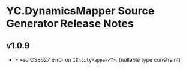 # YC.DynamicsMapper Source Generator Release Notes

## v1.0.9
* Fixed CS8627 error on `IEntityMapper<T>`. (nullable type constraint)